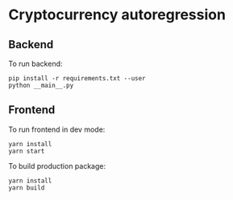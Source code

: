 # Cryptocurrency autoregression

## Backend

To run backend:

```
pip install -r requirements.txt --user
python __main__.py
```

## Frontend

To run frontend in dev mode:

```
yarn install
yarn start
```

To build production package:

```
yarn install
yarn build
```

